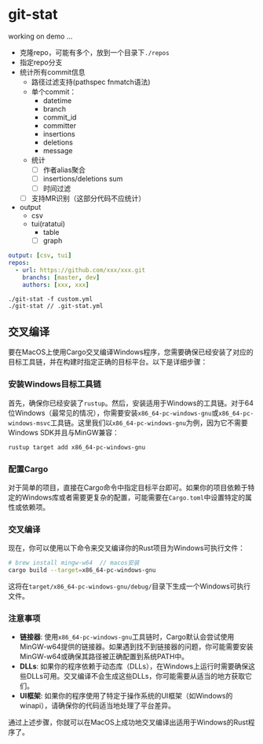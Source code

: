 # git-stat

working on demo ...

- 克隆repo，可能有多个，放到一个目录下`./repos`
- 指定repo分支
- 统计所有commit信息
  - 路径过滤支持(pathspec fnmatch语法)
  - 单个commit：
    - datetime
    - branch
    - commit_id
    - committer
    - insertions
    - deletions
    - message
  - 统计
    - [ ] 作者alias聚合
    - [ ] insertions/deletions sum
    - [ ] 时间过滤
  - [ ] 支持MR识别（这部分代码不应统计）
- output
  - csv
  - tui(ratatui)
    - table
    - [ ] graph

```yml
output: [csv, tui]
repos:
  - url: https://github.com/xxx/xxx.git
    branchs: [master, dev]
    authors: [xxx, xxx]
```

```shell
./git-stat -f custom.yml
./git-stat // .git-stat.yml
```

## 交叉编译

要在MacOS上使用Cargo交叉编译Windows程序，您需要确保已经安装了对应的目标工具链，并在构建时指定正确的目标平台。以下是详细步骤：

### 安装Windows目标工具链

首先，确保你已经安装了`rustup`。然后，安装适用于Windows的工具链。对于64位Windows（最常见的情况），你需要安装`x86_64-pc-windows-gnu`或`x86_64-pc-windows-msvc`工具链。这里我们以`x86_64-pc-windows-gnu`为例，因为它不需要Windows SDK并且与MinGW兼容：

```sh
rustup target add x86_64-pc-windows-gnu
```

### 配置Cargo

对于简单的项目，直接在Cargo命令中指定目标平台即可。如果你的项目依赖于特定的Windows库或者需要更复杂的配置，可能需要在`Cargo.toml`中设置特定的属性或依赖项。

### 交叉编译

现在，你可以使用以下命令来交叉编译你的Rust项目为Windows可执行文件：

```sh
# brew install mingw-w64  // macos安装
cargo build --target=x86_64-pc-windows-gnu
```

这将在`target/x86_64-pc-windows-gnu/debug/`目录下生成一个Windows可执行文件。

### 注意事项

- **链接器**: 使用`x86_64-pc-windows-gnu`工具链时，Cargo默认会尝试使用MinGW-w64提供的链接器。如果遇到找不到链接器的问题，你可能需要安装MinGW-w64或确保其路径被正确配置到系统PATH中。
- **DLLs**: 如果你的程序依赖于动态库（DLLs），在Windows上运行时需要确保这些DLLs可用。交叉编译不会生成这些DLLs，你可能需要从适当的地方获取它们。
- **UI框架**: 如果你的程序使用了特定于操作系统的UI框架（如Windows的winapi），请确保你的代码适当地处理了平台差异。

通过上述步骤，你就可以在MacOS上成功地交叉编译出适用于Windows的Rust程序了。